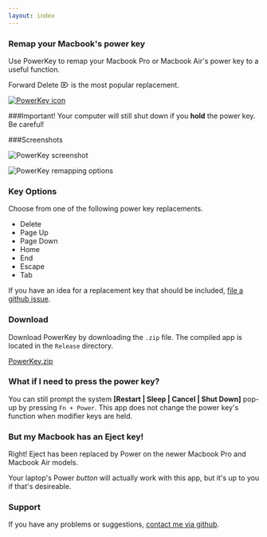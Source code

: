 ```yaml
---
layout: index
---
```


### Remap your Macbook's power key
Use PowerKey to remap your Macbook Pro or Macbook Air's power key to a useful function.

Forward Delete ⌦ is the  most popular  replacement.

[![PowerKey icon](http://i.imgur.com/WWwq0C2.png "PowerKey icon")](https://github.com/pkamb/PowerKey/zipball/master)


###Important!
Your computer will still shut down if you **hold** the power key. Be careful!

###Screenshots

![PowerKey screenshot](http://i.imgur.com/6Z2CMat.png "PowerKey screenshot")

![PowerKey remapping options](http://i.imgur.com/NzmRKN3.png "PowerKey remapping options")

### Key Options
Choose from one of the following power key replacements.

 - Delete
 - Page Up
 - Page Down
 - Home
 - End
 - Escape
 - Tab

If you have an idea for a replacement key that should be included, [file a github issue](https://github.com/pkamb/PowerKey/issues).

### Download
Download PowerKey by downloading the `.zip` file. The compiled app is located in the `Release` directory.

[PowerKey.zip](https://github.com/pkamb/PowerKey/zipball/master)

### What if I need to press the power key?
You can still prompt the system **[Restart | Sleep | Cancel | Shut Down]** pop-up by pressing `Fn + Power`. This app does not change the power key's function when modifier keys are held.

### But my Macbook has an Eject key!
Right! Eject has been replaced by Power on the newer Macbook Pro and Macbook Air models.

Your laptop's Power *button* will actually work with this app, but it's up to you if that's desireable.

### Support
If you have any problems or suggestions, [contact me via github](https://github.com/pkamb/PowerKey/issues).
